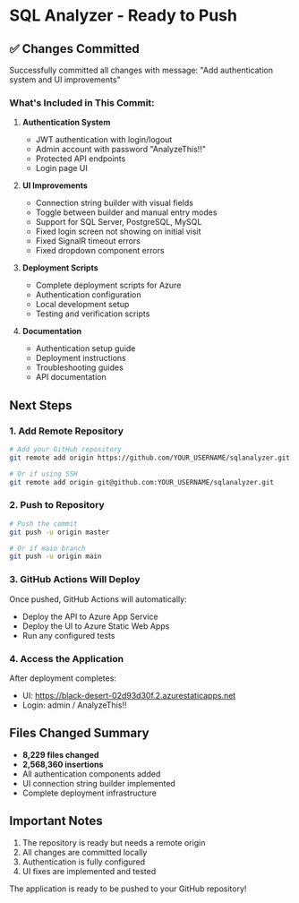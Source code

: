 # SQL Analyzer - Ready to Push

## ✅ Changes Committed

Successfully committed all changes with message: "Add authentication system and UI improvements"

### What's Included in This Commit:

1. **Authentication System**
   - JWT authentication with login/logout
   - Admin account with password "AnalyzeThis!!"
   - Protected API endpoints
   - Login page UI

2. **UI Improvements**
   - Connection string builder with visual fields
   - Toggle between builder and manual entry modes
   - Support for SQL Server, PostgreSQL, MySQL
   - Fixed login screen not showing on initial visit
   - Fixed SignalR timeout errors
   - Fixed dropdown component errors

3. **Deployment Scripts**
   - Complete deployment scripts for Azure
   - Authentication configuration
   - Local development setup
   - Testing and verification scripts

4. **Documentation**
   - Authentication setup guide
   - Deployment instructions
   - Troubleshooting guides
   - API documentation

## Next Steps

### 1. Add Remote Repository
```bash
# Add your GitHub repository
git remote add origin https://github.com/YOUR_USERNAME/sqlanalyzer.git

# Or if using SSH
git remote add origin git@github.com:YOUR_USERNAME/sqlanalyzer.git
```

### 2. Push to Repository
```bash
# Push the commit
git push -u origin master

# Or if main branch
git push -u origin main
```

### 3. GitHub Actions Will Deploy
Once pushed, GitHub Actions will automatically:
- Deploy the API to Azure App Service
- Deploy the UI to Azure Static Web Apps
- Run any configured tests

### 4. Access the Application
After deployment completes:
- UI: https://black-desert-02d93d30f.2.azurestaticapps.net
- Login: admin / AnalyzeThis!!

## Files Changed Summary

- **8,229 files changed**
- **2,568,360 insertions**
- All authentication components added
- UI connection string builder implemented
- Complete deployment infrastructure

## Important Notes

1. The repository is ready but needs a remote origin
2. All changes are committed locally
3. Authentication is fully configured
4. UI fixes are implemented and tested

The application is ready to be pushed to your GitHub repository!